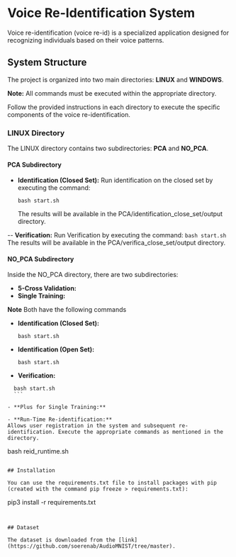 # Voice Re-Identification System

Voice re-identification (voice re-id) is a specialized application designed for recognizing individuals based on their voice patterns.

## System Structure

The project is organized into two main directories: **LINUX** and **WINDOWS**.

**Note:** All commands must be executed within the appropriate directory.

Follow the provided instructions in each directory to execute the specific components of the voice re-identification.

### LINUX Directory

  The LINUX directory contains two subdirectories: **PCA** and **NO_PCA**.
  
  #### PCA Subdirectory
  - **Identification (Closed Set):** Run identification on the closed set by executing the command:
    ```
    bash start.sh
    ```
    The results will be available in the PCA/identification_close_set/output directory.
  
    
  -- **Verification:** Run Verification by executing the command:
    ```
    bash start.sh
    ```
  The results will be available in the PCA/verifica_close_set/output directory.


  #### NO_PCA Subdirectory
  Inside the NO_PCA directory, there are two subdirectories:
  - **5-Cross Validation:**
  - **Single Training:**

  **Note** Both have the following commands
    
  - **Identification (Closed Set):** 
    ```
    bash start.sh
    ```
  - **Identification (Open Set):**
    ```
    bash start.sh
    ```
  - **Verification:**
  ```
    bash start.sh
    ```

- **Plus for Single Training:**

  - **Run-Time Re-identification:**
  Allows user registration in the system and subsequent re-identification. Execute the appropriate commands as mentioned in the directory.
   ```
  bash reid_runtime.sh
  ```

## Installation

You can use the requirements.txt file to install packages with pip (created with the command pip freeze > requirements.txt):
``` 
pip3 install -r requirements.txt
```


## Dataset

The dataset is downloaded from the [link](https://github.com/soerenab/AudioMNIST/tree/master).

